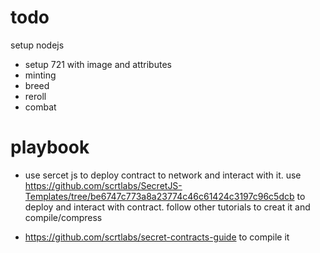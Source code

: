 # todo
setup nodejs
- setup 721 with image and attributes
- minting
- breed
- reroll
- combat


# playbook
- use sercet js to deploy contract to network and interact with it.
use https://github.com/scrtlabs/SecretJS-Templates/tree/be6747c773a8a23774c46c61424c3197c96c5dcb to deploy and interact with contract.
follow other tutorials to creat it and compile/compress

- https://github.com/scrtlabs/secret-contracts-guide to compile it